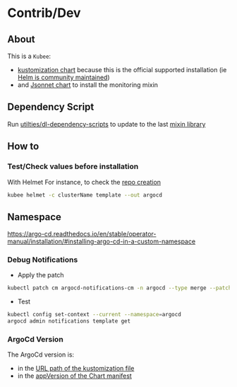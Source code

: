 # Contrib/Dev

## About

This is a `Kubee`:
* [kustomization chart](../../../docs/bin/kubee-helm-post-renderer.md#kustomization) because this is the official supported installation (ie [Helm is community maintained](https://argo-cd.readthedocs.io/en/stable/operator-manual/installation/#helm))
* and [Jsonnet chart](../../../docs/bin/kubee-jsonnet.md) to install the monitoring mixin


## Dependency Script

Run [utilties/dl-dependency-scripts](dl-dependency-scripts) to update to the last [mixin library](../jsonnet/kubee/mixin.libsonnet)

## How to


### Test/Check values before installation

With Helmet For instance, to check the [repo creation](../templates/resources/argocd-secret-repo.yaml)
```bash
kubee helmet -c clusterName template --out argocd
```

## Namespace

https://argo-cd.readthedocs.io/en/stable/operator-manual/installation/#installing-argo-cd-in-a-custom-namespace

### Debug Notifications

* Apply the patch
```bash
kubectl patch cm argocd-notifications-cm -n argocd --type merge --patch-file argo/patches/argocd-notifications-config-map-patch.yml
```
* Test
```bash
kubectl config set-context --current --namespace=argocd
argocd admin notifications template get
```


### ArgoCd Version

The ArgoCd version is:
* in the [URL path of the kustomization file](../kustomization.yml)
* in the [appVersion of the Chart manifest](../Chart.yaml)